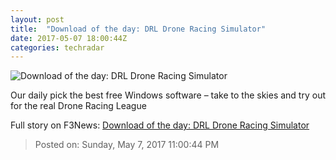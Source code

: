 ```yaml
---
layout: post
title:  "Download of the day: DRL Drone Racing Simulator"
date: 2017-05-07 18:00:44Z
categories: techradar
---
```


![Download of the day: DRL Drone Racing Simulator](http://cdn.mos.cms.futurecdn.net/RpVHGCRJ8pxJiuNvnLy3T9-1200-80.png)

Our daily pick the best free Windows software – take to the skies and try out for the real Drone Racing League


Full story on F3News: [Download of the day: DRL Drone Racing Simulator](http://www.f3nws.com/n/4NfPR)

> Posted on: Sunday, May 7, 2017 11:00:44 PM
